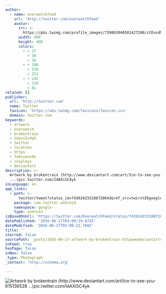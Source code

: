 ```yaml
---
author:
  - name: overwatchfeed
    url: 'http://twitter.com/overwatchfeed'
    avatar:
      src: >-
        https://pbs.twimg.com/profile_images/739863946501427200/cCEnsdNf_400x400.jpg
      width: 400
      height: 400
      colors:
        - - 27
          - 30
          - 36
        - - 246
          - 250
          - 251
        - - 242
          - 116
          - 61
related: []
publisher:
  url: 'http://twitter.com'
  name: Twitter
  favicon: 'https://abs.twimg.com/favicons/favicon.ico'
  domain: twitter.com
keywords:
  - artwork
  - overwatch
  - brokentrain
  - idaxi5c4yk
  - twitter
  - location
  - https
  - fe8ioeux9n
  - cosplays
  - deviantart
description: >-
  Artwork by brokentrain (http://www.deviantart.com/art/Ice-to-see-you-615136528
  ...)pic.twitter.com/IdAXi5C4yk
inLanguage: en
app_links:
  - path: >-
      twitter/tweet?status_id=743624233188720643&ref_src=twsrc%5Egoogle%7Ctwcamp%5Eandroidseo%7Ctwgr%5Estatus%7Ctwterm%5E743624233188720643
    package: com.twitter.android
    namespace: google
    type: android
isBasedOnUrl: 'https://twitter.com/OverwatchFeed/status/743624233188720643'
datePublished: '2016-06-17T03:09:29.874Z'
dateModified: '2016-06-17T03:09:22.768Z'
title: ''
starred: false
sourcePath: _posts/2016-06-17-artwork-by-brokentrain-httpwwwdeviantartcomartice-to.md
inFeed: true
hasPage: false
inNav: false
_type: Photograph
_context: 'http://schema.org'

---
```

![Artwork by brokentrain (http://www.deviantart.com/art/Ice-to-see-you-615136528 ...)pic.twitter.com/IdAXi5C4yk](https://pbs.twimg.com/media/ClHiTFTWAAAWFmD.jpg:large)